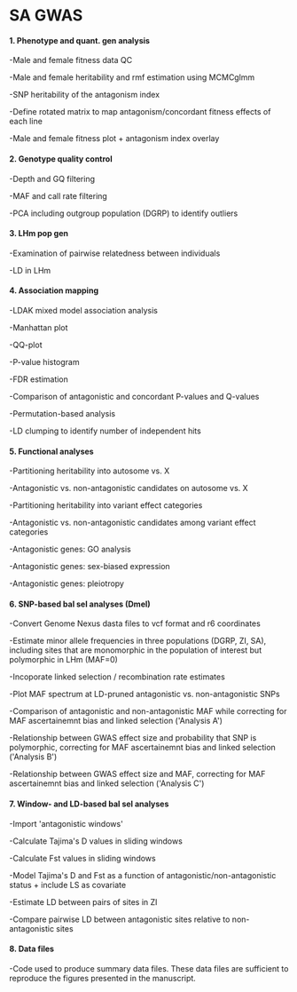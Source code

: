 # SA GWAS

#### 1. Phenotype and quant. gen analysis

-Male and female fitness data QC

-Male and female heritability and rmf estimation using MCMCglmm

-SNP heritability of the antagonism index

-Define rotated matrix to map antagonism/concordant fitness effects of each line

-Male and female fitness plot + antagonism index overlay

#### 2. Genotype quality control

-Depth and GQ filtering

-MAF and call rate filtering

-PCA including outgroup population (DGRP) to identify outliers

#### 3. LHm pop gen

-Examination of pairwise relatedness between individuals

-LD in LHm

#### 4. Association mapping

-LDAK mixed model association analysis

-Manhattan plot

-QQ-plot

-P-value histogram

-FDR estimation

-Comparison of antagonistic and concordant P-values and Q-values

-Permutation-based analysis

-LD clumping to identify number of independent hits

#### 5. Functional analyses

-Partitioning heritability into autosome vs. X

-Antagonistic vs. non-antagonistic candidates on autosome vs. X 

-Partitioning heritability into variant effect categories

-Antagonistic vs. non-antagonistic candidates among variant effect categories

-Antagonistic genes: GO analysis

-Antagonistic genes: sex-biased expression

-Antagonistic genes: pleiotropy

#### 6. SNP-based bal sel analyses (Dmel)

-Convert Genome Nexus dasta files to vcf format and r6 coordinates

-Estimate minor allele frequencies in three populations (DGRP, ZI, SA), including sites that are monomorphic in the population of interest but polymorphic in LHm (MAF=0)

-Incoporate linked selection / recombination rate estimates

-Plot MAF spectrum at LD-pruned antagonistic vs. non-antagonistic SNPs

-Comparison of antagonistic and non-antagonistic MAF while correcting for MAF ascertainemnt bias and linked selection ('Analysis A')

-Relationship between GWAS effect size and probability that SNP is polymorphic, correcting for MAF ascertainemnt bias and linked selection ('Analysis B')

-Relationship between GWAS effect size and MAF, correcting for MAF ascertainemnt bias and linked selection ('Analysis C')

#### 7. Window- and LD-based bal sel analyses

-Import 'antagonistic windows'

-Calculate Tajima's D values in sliding windows

-Calculate Fst values in sliding windows

-Model Tajima's D and Fst as a function of antagonistic/non-antagonistic status + include LS as covariate

-Estimate LD between pairs of sites in ZI 

-Compare pairwise LD between antagonistic sites relative to non-antagonistic sites

#### 8. Data files

-Code used to produce summary data files. These data files are sufficient to reproduce the figures presented in the manuscript.

